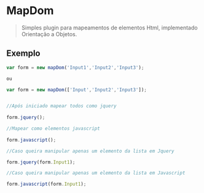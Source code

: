 # MapDom 

>Simples plugin para mapeamentos de elementos Html, implementado Orientação a Objetos.

## Exemplo

```js
var form = new mapDom('Input1','Input2','Input3');

ou

var form = new mapDom(['Input','Input2','Input3']);


//Após iniciado mapear todos como jquery
 
form.jquery();

//Mapear como elementos javascript
 
form.javascript();

//Caso queira manipular apenas um elemento da lista em Jquery

form.jquery(form.Input1);

//Caso queira manipular apenas um elemento da lista em Javascript

form.javascript(form.Input1);


